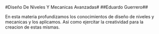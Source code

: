 #Diseño De Niveles Y Mecanicas Avanzadas#
##Eduardo Guerrero##  

En esta materia profundizamos los conocimientos de diseño de 
niveles y mecanicas y los aplicamos. Asi como ejercitar la 
creatividad para la creacion de estas mismas.

